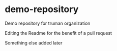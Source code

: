 # demo-repository
Demo repository for truman organization

Editing the Readme for the benefit of a pull request

Something else added later
